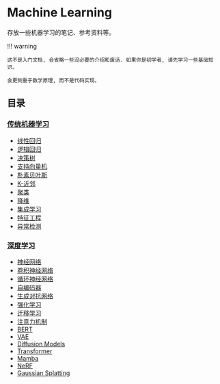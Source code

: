 # Machine Learning

存放一些机器学习的笔记、参考资料等。

!!! warning

    这不是入门文档, 会省略一些没必要的介绍和废话. 如果你是初学者, 请先学习一些基础知识。

    会更侧重于数学原理, 而不是代码实现。

## 目录

### [传统机器学习](./traditional/index.md)

-   [线性回归](./traditional/linear-regression.md)
-   [逻辑回归](./traditional/logistic-regression.md)
-   [决策树](./traditional/dt.md)
-   [支持向量机](./traditional/svm.md)
-   [朴素贝叶斯](./traditional/nb.md)
-   [K-近邻](./traditional/knn.md)
-   [聚类](./traditional/clustering.md)
-   [降维](./traditional/dimensionality-reduction.md)
-   [集成学习](./traditional/ensemble.md)
-   [特征工程](./traditional/feature-engineering.md)
-   [异常检测](./traditional/anomaly-detection.md)

### [深度学习](./dl/index.md)

-   [神经网络](./dl/nn/index.md)
-   [卷积神经网络](./dl/cnn/index.md)
-   [循环神经网络](./dl/rnn.md)
-   [自编码器](./dl/autoencoder.md)
-   [生成对抗网络](./dl/gan.md)
-   [强化学习](./dl/rl.md)
-   [迁移学习](./dl/transfer-learning.md)
-   [注意力机制](./dl/attention.md)
-   [BERT](./dl/bert.md)
-   [VAE](./dl/vae.md)
-   [Diffusion Models](./dl/diffusion.md)
-   [Transformer](./dl/transformer.md)
-   [Mamba](./dl/mamba.md)
-   [NeRF](./dl/nerf.md)
-   [Gaussian Splatting](./dl/gaussian-splatting.md)
